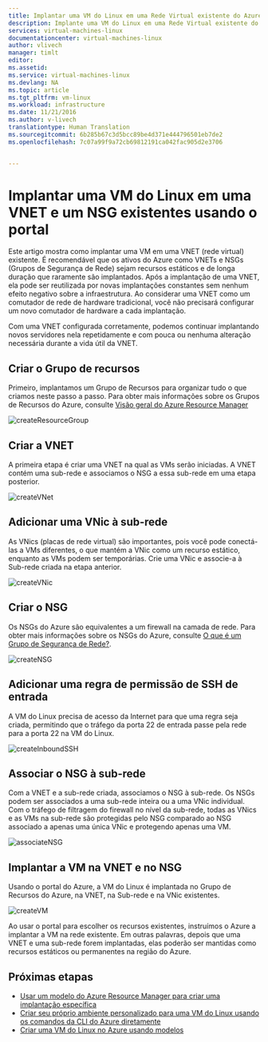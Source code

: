 ```yaml
---
title: Implantar uma VM do Linux em uma Rede Virtual existente do Azure usando o portal | Microsoft Docs
description: Implante uma VM do Linux em uma Rede Virtual existente do Azure usando o portal.
services: virtual-machines-linux
documentationcenter: virtual-machines-linux
author: vlivech
manager: timlt
editor: 
ms.assetid: 
ms.service: virtual-machines-linux
ms.devlang: NA
ms.topic: article
ms.tgt_pltfrm: vm-linux
ms.workload: infrastructure
ms.date: 11/21/2016
ms.author: v-livech
translationtype: Human Translation
ms.sourcegitcommit: 6b285b67c3d5bcc89be4d371e444796501eb7de2
ms.openlocfilehash: 7c07a99f9a72cb69812191ca042fac905d2e3706


---
```


# <a name="deploy-a-linux-vm-into-an-existing-vnet--nsg-using-the-portal"></a>Implantar uma VM do Linux em uma VNET e um NSG existentes usando o portal

Este artigo mostra como implantar uma VM em uma VNET (rede virtual) existente.  É recomendável que os ativos do Azure como VNETs e NSGs (Grupos de Segurança de Rede) sejam recursos estáticos e de longa duração que raramente são implantados.  Após a implantação de uma VNET, ela pode ser reutilizada por novas implantações constantes sem nenhum efeito negativo sobre a infraestrutura.  Ao considerar uma VNET como um comutador de rede de hardware tradicional, você não precisará configurar um novo comutador de hardware a cada implantação.  

Com uma VNET configurada corretamente, podemos continuar implantando novos servidores nela repetidamente e com pouca ou nenhuma alteração necessária durante a vida útil da VNET.

## <a name="create-the-resource-group"></a>Criar o Grupo de recursos

Primeiro, implantamos um Grupo de Recursos para organizar tudo o que criamos neste passo a passo.  Para obter mais informações sobre os Grupos de Recursos do Azure, consulte [Visão geral do Azure Resource Manager](../azure-resource-manager/resource-group-overview.md?toc=%2fazure%2fvirtual-machines%2flinux%2ftoc.json)

![createResourceGroup](../media/virtual-machines-linux-deploy-linux-vm-into-existing-vnet-using-portal/createResourceGroup.png)


## <a name="create-the-vnet"></a>Criar a VNET

A primeira etapa é criar uma VNET na qual as VMs serão iniciadas.  A VNET contém uma sub-rede e associamos o NSG a essa sub-rede em uma etapa posterior.

![createVNet](../media/virtual-machines-linux-deploy-linux-vm-into-existing-vnet-using-portal/createVNet.png)

## <a name="add-a-vnic-to-the-subnet"></a>Adicionar uma VNic à sub-rede

As VNics (placas de rede virtual) são importantes, pois você pode conectá-las a VMs diferentes, o que mantém a VNic como um recurso estático, enquanto as VMs podem ser temporárias. Crie uma VNic e associe-a à Sub-rede criada na etapa anterior.

![createVNic](../media/virtual-machines-linux-deploy-linux-vm-into-existing-vnet-using-portal/createVNic.png)

## <a name="create-the-nsg"></a>Criar o NSG

Os NSGs do Azure são equivalentes a um firewall na camada de rede. Para obter mais informações sobre os NSGs do Azure, consulte [O que é um Grupo de Segurança de Rede?](../virtual-network/virtual-networks-nsg.md?toc=%2fazure%2fvirtual-machines%2flinux%2ftoc.json).

![createNSG](../media/virtual-machines-linux-deploy-linux-vm-into-existing-vnet-using-portal/createNSG.png)

## <a name="add-an-inbound-ssh-allow-rule"></a>Adicionar uma regra de permissão de SSH de entrada

A VM do Linux precisa de acesso da Internet para que uma regra seja criada, permitindo que o tráfego da porta 22 de entrada passe pela rede para a porta 22 na VM do Linux.

![createInboundSSH](../media/virtual-machines-linux-deploy-linux-vm-into-existing-vnet-using-portal/createInboundSSH.png)

## <a name="associate-the-nsg-with-the-subnet"></a>Associar o NSG à sub-rede

Com a VNET e a sub-rede criada, associamos o NSG à sub-rede.  Os NSGs podem ser associados a uma sub-rede inteira ou a uma VNic individual.  Com o tráfego de filtragem do firewall no nível da sub-rede, todas as VNics e as VMs na sub-rede são protegidas pelo NSG comparado ao NSG associado a apenas uma única VNic e protegendo apenas uma VM.

![associateNSG](../media/virtual-machines-linux-deploy-linux-vm-into-existing-vnet-using-portal/associateNSG.png)


## <a name="deploy-the-vm-into-the-vnet-and-nsg"></a>Implantar a VM na VNET e no NSG

Usando o portal do Azure, a VM do Linux é implantada no Grupo de Recursos do Azure, na VNET, na Sub-rede e na VNic existentes.

![createVM](../media/virtual-machines-linux-deploy-linux-vm-into-existing-vnet-using-portal/createVM.png)

Ao usar o portal para escolher os recursos existentes, instruímos o Azure a implantar a VM na rede existente.  Em outras palavras, depois que uma VNET e uma sub-rede forem implantadas, elas poderão ser mantidas como recursos estáticos ou permanentes na região do Azure.  

## <a name="next-steps"></a>Próximas etapas

* [Usar um modelo do Azure Resource Manager para criar uma implantação específica](virtual-machines-linux-cli-deploy-templates.md?toc=%2fazure%2fvirtual-machines%2flinux%2ftoc.json)
* [Criar seu próprio ambiente personalizado para uma VM do Linux usando os comandos da CLI do Azure diretamente](virtual-machines-linux-create-cli-complete.md?toc=%2fazure%2fvirtual-machines%2flinux%2ftoc.json)
* [Criar uma VM do Linux no Azure usando modelos](virtual-machines-linux-create-ssh-secured-vm-from-template.md?toc=%2fazure%2fvirtual-machines%2flinux%2ftoc.json)



<!--HONumber=Nov16_HO4-->


